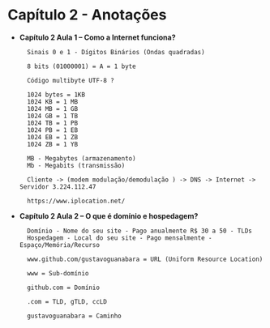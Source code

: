 # **Capítulo 2 - Anotações**

- **Capítulo 2 Aula 1 – Como a Internet funciona?**

        Sinais 0 e 1 - Dígitos Binários (Ondas quadradas)
        
        8 bits (01000001) = A = 1 byte
        
        Código multibyte UTF-8 ?
        
        1024 bytes = 1KB
        1024 KB = 1 MB
        1024 MB = 1 GB
        1024 GB = 1 TB
        1024 TB = 1 PB
        1024 PB = 1 EB
        1024 EB = 1 ZB
        1024 ZB = 1 YB
        
        MB - Megabytes (armazenamento)
        Mb - Megabits (transmissão)
        
        Cliente -> (modem modulação/demodulação ) -> DNS -> Internet -> Servidor 3.224.112.47
        
        https://www.iplocation.net/



- **Capítulo 2 Aula 2 – O que é domínio e hospedagem?**

        Domínio - Nome do seu site - Pago anualmente R$ 30 a 50 - TLDs
        Hospedagem - Local do seu site - Pago mensalmente - Espaço/Memória/Recurso

        www.github.com/gustavoguanabara = URL (Uniform Resource Location)
        
        www = Sub-domínio 

        github.com = Domínio  
        
        .com = TLD, gTLD, ccLD 

        gustavoguanabara = Caminho
          
